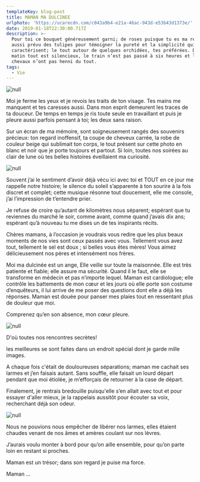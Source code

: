 ```yaml
---
templateKey: blog-post
title: MAMAN MA DULCINEE
urlphoto: 'https://ucarecdn.com/c043a9b4-e21a-46ac-943d-e53b43d1373e/'
date: 2019-01-18T22:30:00.717Z
description: >-
  Pour toi ce bouquet généreusement garni; de roses puisque tu es ma reine, j’ai
  aussi prévu des tulipes pour témoigner la pureté et la simplicité qui te
  caractérisent; le tout autour de quelques orchidées, tes préférées. Depuis ce
  matin tout est silencieux, le train n’est pas passé à six heures et les
  chevaux n’ont pas henni du tout.
tags:
  - Vie
---
```

![null](/img/4078283f-63aa-4196-9885-6110beb838e5.jpeg)

Moi je ferme les yeux et je revois les traits de ton visage. Tes mains me manquent et tes caresses aussi. Dans mon esprit demeurent les traces de ta douceur. De temps en temps je ris toute seule en travaillant et puis je pleure aussi parfois pensant à toi; les deux sans raison.

 Sur un écran de ma mémoire, sont soigneusement rangés des souvenirs précieux: ton regard inoffensif, ta coupe de cheveux carrée, la robe de couleur beige qui sublimait ton corps, le tout présent sur cette photo en blanc et noir que je porte toujours et partout. Si loin, toutes nos soirées au clair de lune où tes belles histoires éveillaient ma curiosité.

![null](/img/50434637_853318648332506_8948608848487251968_n.jpg)

Souvent j’ai le sentiment d’avoir déjà vécu ici avec toi et TOUT en ce jour me rappelle notre histoire; le silence du soleil s’apparente à ton sourire à la fois discret et complet; cette musique résonne tout doucement, elle me console, j’ai l’impression de t’entendre prier.

Je refuse de croire qu’autant de kilomètres nous séparent; espérant que tu reviennes du marché le soir, comme avant, comme quand j’avais dix ans; espérant qu’à nouveau tu me dises un de tes inspirants récits.

Chères mamans, à l’occasion je voudrais vous redire que les plus beaux moments de nos vies sont ceux passés avec vous. Tellement vous avez tout, tellement le sel est doux ; si belles vous êtes mères! Vous aimez délicieusement nos pères et intensément nos frères.

Moi ma dulcinée est un ange, Elle veille sur toute la maisonnée. Elle est très patiente et fiable; elle assure ma sécurité. Quand il le faut, elle se transforme en médecin et pas n’importe lequel. Maman est cardiologue; elle contrôle les battements de mon cœur et les jours où elle porte son costume d’enquêteurs, il lui arrive de me poser des questions dont elle a déjà les réponses. Maman est douée pour panser mes plaies tout en ressentant plus de douleur que moi.

Comprenez qu’en son absence, mon cœur pleure.

![null]()

D'où toutes nos rencontres secrètes!

les meilleures se sont faites dans un endroit spécial dont je garde mille images. 

A chaque fois c'était de douloureuses séparations; maman me cachait ses larmes et j’en faisais autant. Sans souffle, elle faisait un lourd départ pendant que moi étiolée, je m’efforçais de retourner à la case de départ.

Finalement, je rentrais bredouille puisqu'elle s’en allait avec tout et pour essayer d'aller mieux, je la rappelais aussitôt pour écouter sa voix, recherchant déjà son odeur. 

![null]()

Nous ne pouvions nous empêcher de libérer nos larmes, elles étaient chaudes venant de nos âmes et amères coulant sur nos lèvres.

J’aurais voulu monter à bord pour qu’on aille ensemble, pour qu’on parte loin en restant si proches.

Maman est un trésor; dans son regard je puise ma force.

Maman …
